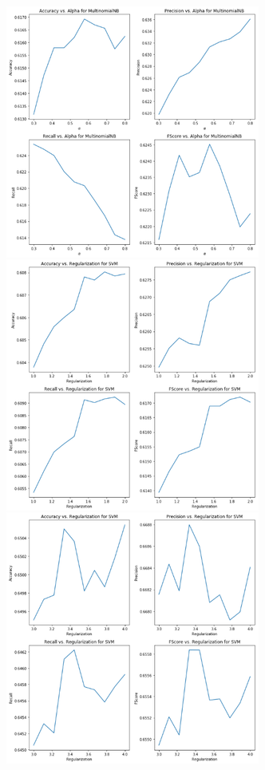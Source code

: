 ![alt text](report/imgs/plots_nb.png "Optimization for Naive Bayes (BOW)")
![alt text](report/imgs/plots_svm1.png "Optimization for SVM (Word2Vec)")
![alt text](report/imgs/plots_svm2.png "Optimization for SVM (Pre-trained Word2Vec)")
